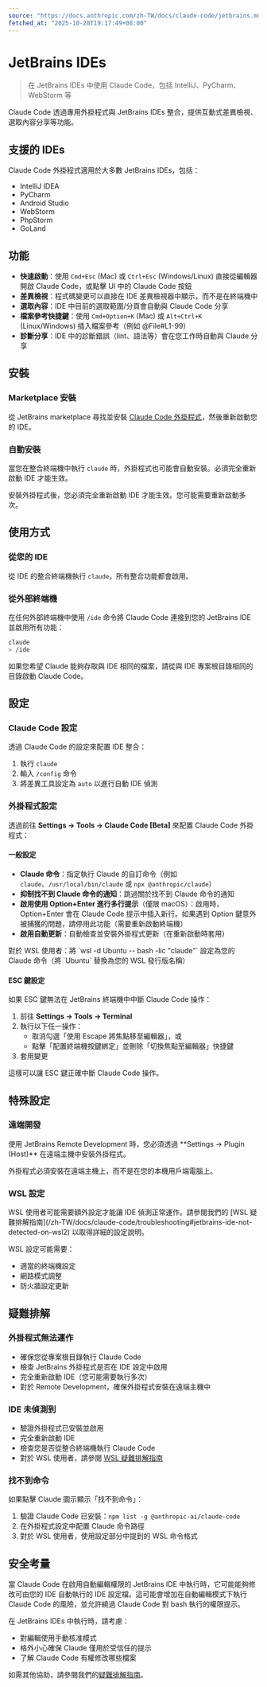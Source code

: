 ```yaml
---
source: "https://docs.anthropic.com/zh-TW/docs/claude-code/jetbrains.md"
fetched_at: "2025-10-28T19:17:49+08:00"
---
```


# JetBrains IDEs

> 在 JetBrains IDEs 中使用 Claude Code，包括 IntelliJ、PyCharm、WebStorm 等

Claude Code 透過專用外掛程式與 JetBrains IDEs 整合，提供互動式差異檢視、選取內容分享等功能。

## 支援的 IDEs

Claude Code 外掛程式適用於大多數 JetBrains IDEs，包括：

* IntelliJ IDEA
* PyCharm
* Android Studio
* WebStorm
* PhpStorm
* GoLand

## 功能

* **快速啟動**：使用 `Cmd+Esc` (Mac) 或 `Ctrl+Esc` (Windows/Linux) 直接從編輯器開啟 Claude Code，或點擊 UI 中的 Claude Code 按鈕
* **差異檢視**：程式碼變更可以直接在 IDE 差異檢視器中顯示，而不是在終端機中
* **選取內容**：IDE 中目前的選取範圍/分頁會自動與 Claude Code 分享
* **檔案參考快捷鍵**：使用 `Cmd+Option+K` (Mac) 或 `Alt+Ctrl+K` (Linux/Windows) 插入檔案參考（例如 @File#L1-99）
* **診斷分享**：IDE 中的診斷錯誤（lint、語法等）會在您工作時自動與 Claude 分享

## 安裝

### Marketplace 安裝

從 JetBrains marketplace 尋找並安裝 [Claude Code 外掛程式](https://plugins.jetbrains.com/plugin/27310-claude-code-beta-)，然後重新啟動您的 IDE。

### 自動安裝

當您在整合終端機中執行 `claude` 時，外掛程式也可能會自動安裝。必須完全重新啟動 IDE 才能生效。

<Note>
  安裝外掛程式後，您必須完全重新啟動 IDE 才能生效。您可能需要重新啟動多次。
</Note>

## 使用方式

### 從您的 IDE

從 IDE 的整合終端機執行 `claude`，所有整合功能都會啟用。

### 從外部終端機

在任何外部終端機中使用 `/ide` 命令將 Claude Code 連接到您的 JetBrains IDE 並啟用所有功能：

```bash  theme={null}
claude
> /ide
```

如果您希望 Claude 能夠存取與 IDE 相同的檔案，請從與 IDE 專案根目錄相同的目錄啟動 Claude Code。

## 設定

### Claude Code 設定

透過 Claude Code 的設定來配置 IDE 整合：

1. 執行 `claude`
2. 輸入 `/config` 命令
3. 將差異工具設定為 `auto` 以進行自動 IDE 偵測

### 外掛程式設定

透過前往 **Settings → Tools → Claude Code \[Beta]** 來配置 Claude Code 外掛程式：

#### 一般設定

* **Claude 命令**：指定執行 Claude 的自訂命令（例如 `claude`、`/usr/local/bin/claude` 或 `npx @anthropic/claude`）
* **抑制找不到 Claude 命令的通知**：跳過關於找不到 Claude 命令的通知
* **啟用使用 Option+Enter 進行多行提示**（僅限 macOS）：啟用時，Option+Enter 會在 Claude Code 提示中插入新行。如果遇到 Option 鍵意外被捕獲的問題，請停用此功能（需要重新啟動終端機）
* **啟用自動更新**：自動檢查並安裝外掛程式更新（在重新啟動時套用）

<Tip>
  對於 WSL 使用者：將 `wsl -d Ubuntu -- bash -lic "claude"` 設定為您的 Claude 命令（將 `Ubuntu` 替換為您的 WSL 發行版名稱）
</Tip>

#### ESC 鍵設定

如果 ESC 鍵無法在 JetBrains 終端機中中斷 Claude Code 操作：

1. 前往 **Settings → Tools → Terminal**
2. 執行以下任一操作：
   * 取消勾選「使用 Escape 將焦點移至編輯器」，或
   * 點擊「配置終端機按鍵綁定」並刪除「切換焦點至編輯器」快捷鍵
3. 套用變更

這樣可以讓 ESC 鍵正確中斷 Claude Code 操作。

## 特殊設定

### 遠端開發

<Warning>
  使用 JetBrains Remote Development 時，您必須透過 **Settings → Plugin (Host)** 在遠端主機中安裝外掛程式。
</Warning>

外掛程式必須安裝在遠端主機上，而不是在您的本機用戶端電腦上。

### WSL 設定

<Warning>
  WSL 使用者可能需要額外設定才能讓 IDE 偵測正常運作。請參閱我們的 [WSL 疑難排解指南](/zh-TW/docs/claude-code/troubleshooting#jetbrains-ide-not-detected-on-wsl2) 以取得詳細的設定說明。
</Warning>

WSL 設定可能需要：

* 適當的終端機設定
* 網路模式調整
* 防火牆設定更新

## 疑難排解

### 外掛程式無法運作

* 確保您從專案根目錄執行 Claude Code
* 檢查 JetBrains 外掛程式是否在 IDE 設定中啟用
* 完全重新啟動 IDE（您可能需要執行多次）
* 對於 Remote Development，確保外掛程式安裝在遠端主機中

### IDE 未偵測到

* 驗證外掛程式已安裝並啟用
* 完全重新啟動 IDE
* 檢查您是否從整合終端機執行 Claude Code
* 對於 WSL 使用者，請參閱 [WSL 疑難排解指南](/zh-TW/docs/claude-code/troubleshooting#jetbrains-ide-not-detected-on-wsl2)

### 找不到命令

如果點擊 Claude 圖示顯示「找不到命令」：

1. 驗證 Claude Code 已安裝：`npm list -g @anthropic-ai/claude-code`
2. 在外掛程式設定中配置 Claude 命令路徑
3. 對於 WSL 使用者，使用設定部分中提到的 WSL 命令格式

## 安全考量

當 Claude Code 在啟用自動編輯權限的 JetBrains IDE 中執行時，它可能能夠修改可由您的 IDE 自動執行的 IDE 設定檔。這可能會增加在自動編輯模式下執行 Claude Code 的風險，並允許繞過 Claude Code 對 bash 執行的權限提示。

在 JetBrains IDEs 中執行時，請考慮：

* 對編輯使用手動核准模式
* 格外小心確保 Claude 僅用於受信任的提示
* 了解 Claude Code 有權修改哪些檔案

如需其他協助，請參閱我們的[疑難排解指南](/zh-TW/docs/claude-code/troubleshooting)。


